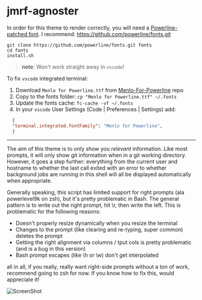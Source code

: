 # jmrf-agnoster

In order for this theme to render correctly, you will need a
[Powerline-patched font](https://gist.github.com/1595572).
I recommend: https://github.com/powerline/fonts.git
```
git clone https://github.com/powerline/fonts.git fonts
cd fonts
install.sh
```

> **note**: Won't work straight away in `vscode`!

To fix `vscode` integrated terminal:

1. Download `Menlo for Powerline.ttf` from [Menlo-For-Powerline](https://github.com/abertsch/Menlo-for-Powerline) repo
2. Copy to the fonts folder: `cp "Menlo for Powerline.ttf" ~/.fonts`
3. Update the fonts cache: `fc-cache -vf ~/.fonts`
4. In your `vscode` User Settings (Code | Preferences | Settings) add:
```json
  {
  "terminal.integrated.fontFamily": "Menlo for Powerline",
  }
```


----------

The aim of this theme is to only show you *relevant* information. Like most
prompts, it will only show git information when in a git working directory.
However, it goes a step further: everything from the current user and
hostname to whether the last call exited with an error to whether background
jobs are running in this shell will all be displayed automatically when
appropriate.

Generally speaking, this script has limited support for right
prompts (ala powerlevel9k on zsh), but it's pretty problematic in Bash.
The general pattern is to write out the right prompt, hit \r, then
write the left. This is problematic for the following reasons:
- Doesn't properly resize dynamically when you resize the terminal
- Changes to the prompt (like clearing and re-typing, super common) deletes the prompt
- Getting the right alignment via columns / tput cols is pretty problematic (and is a bug in this version)
- Bash prompt escapes (like \h or \w) don't get interpolated

all in all, if you really, really want right-side prompts without a
ton of work, recommend going to zsh for now. If you know how to fix this,
would appreciate it!

![ScreenShot](agnoster-bash-sshot.png)
